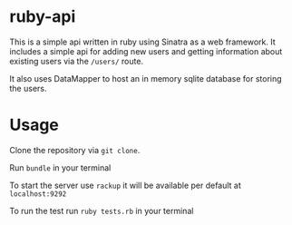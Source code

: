 # ruby-api
This is a simple api written in ruby using Sinatra as a web framework.
It includes a simple api for adding new users and getting information about existing users
via the `/users/` route.

It also uses DataMapper to host an in memory sqlite database for storing the users.

# Usage

Clone the repository via `git clone`.

Run `bundle` in your terminal

To start the server use `rackup` it will be available per default at `localhost:9292`

To run the test run `ruby tests.rb` in your terminal
